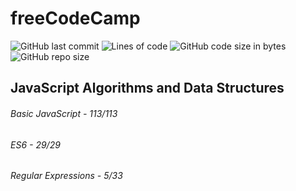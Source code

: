 # freeCodeCamp
![GitHub last commit](https://img.shields.io/github/last-commit/j1xis/freecodecamp)
![Lines of code](https://img.shields.io/tokei/lines/github/j1xis/freecodecamp)
![GitHub code size in bytes](https://img.shields.io/github/languages/code-size/j1xis/freecodecamp)
![GitHub repo size](https://img.shields.io/github/repo-size/j1xis/freecodecamp)

## JavaScript Algorithms and Data Structures
###### Basic JavaScript - 113/113
###### ES6 - 29/29
###### Regular Expressions - 5/33